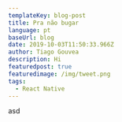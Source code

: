 ```yaml
---
templateKey: blog-post
title: Pra não bugar
language: pt
baseUrl: blog
date: 2019-10-03T11:50:33.966Z
author: Tiago Gouvea
description: Hi
featuredpost: true
featuredimage: /img/tweet.png
tags:
  - React Native
---
```

asd
